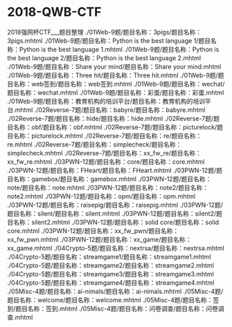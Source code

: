 # 2018-QWB-CTF
2018强网杯CTF___题目整理
./01Web-9题/题目名称：3pigs/题目名称：3pigs.mhtml
./01Web-9题/题目名称：Python is the best language 1/题目名称：Python is the best language 1.mhtml
./01Web-9题/题目名称：Python is the best language 2/题目名称：Python is the best language 2.mhtml
./01Web-9题/题目名称：Share your mind/题目名称：Share your mind.mhtml
./01Web-9题/题目名称：Three hit/题目名称：Three hit.mhtml
./01Web-9题/题目名称：web签到/题目名称：web签到.mhtml
./01Web-9题/题目名称：wechat/题目名称：wechat.mhtml
./01Web-9题/题目名称：彩蛋/题目名称：彩蛋.mhtml
./01Web-9题/题目名称：教育机构的培训平台/题目名称：教育机构的培训平台.mhtml
./02Reverse-7题/题目名称：babyre/题目名称：babyre.mhtml
./02Reverse-7题/题目名称：hide/题目名称：hide.mhtml
./02Reverse-7题/题目名称：obf/题目名称：obf.mhtml
./02Reverse-7题/题目名称：picturelock/题目名称：picturelock.mhtml
./02Reverse-7题/题目名称：re/题目名称：re.mhtml
./02Reverse-7题/题目名称：simplecheck/题目名称：simplecheck.mhtml
./02Reverse-7题/题目名称：xx_fw_re/题目名称：xx_fw_re.mhtml
./03PWN-12题/题目名称：core/题目名称：core.mhtml
./03PWN-12题/题目名称：FHeart/题目名称：FHeart.mhtml
./03PWN-12题/题目名称：gamebox/题目名称：gamebox.mhtml
./03PWN-12题/题目名称：note/题目名称：note.mhtml
./03PWN-12题/题目名称：note2/题目名称：note2.mhtml
./03PWN-12题/题目名称：opm/题目名称：opm.mhtml
./03PWN-12题/题目名称：raisepig/题目名称：raisepig.mhtml
./03PWN-12题/题目名称：silent/题目名称：silent.mhtml
./03PWN-12题/题目名称：silent2/题目名称：silent2.mhtml
./03PWN-12题/题目名称：solid core/题目名称：solid core.mhtml
./03PWN-12题/题目名称：xx_fw_pwn/题目名称：xx_fw_pwn.mhtml
./03PWN-12题/题目名称：xx_game/题目名称：xx_game.mhtml
./04Crypto-5题/题目名称：nextrsa/题目名称：nextrsa.mhtml
./04Crypto-5题/题目名称：streamgame1/题目名称：streamgame1.mhtml
./04Crypto-5题/题目名称：streamgame2/题目名称：streamgame2.mhtml
./04Crypto-5题/题目名称：streamgame3/题目名称：streamgame3.mhtml
./04Crypto-5题/题目名称：streamgame4/题目名称：streamgame4.mhtml
./05Misc-4题/题目名称：ai-nimals/题目名称：ai-nimals.mhtml
./05Misc-4题/题目名称：welcome/题目名称：welcome.mhtml
./05Misc-4题/题目名称：签到/题目名称：签到.mhtml
./05Misc-4题/题目名称：问卷调查/题目名称：问卷调查.mhtml

